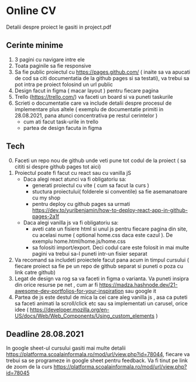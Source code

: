 # Online CV

Detalii despre proiect le gasiti in project.pdf

## Cerinte minime

1. 3 pagini cu navigare intre ele
2. Toata paginile sa fie responsive 
3. Sa fie public proiectul cu https://pages.github.com/ ( inaite sa va apucati de cod sa citi documentatia de la github pages si sa testati), va trebui sa pot intra pe proiect folosind un url public 
4. Design facut in figma ( macar layout ) pentru fiecare pagina
5. Trello (https://trello.com/) va faceti un board si va puneti taskurile
6. Scrieti o documentatie care va include detalii despre procesul de implementare plus altele ( exemplu de documentatie primiti in 28.08.2021, pana atunci concentrativa pe restul cerintelor  )
    - cum ati facut task-urile in trello
    - partea de design facuta in figma

## Tech

0. Faceti un repo nou de github unde veti pune tot codul de la proiect ( sa cititi si despre github pages tot aici)
1.  Proiectul poate fi facut cu react sau cu vanilla jS
    - Daca alegi react atunci va fi obligatoriu sa:
        - generati proiectul cu vite ( cum sa facut la curs )
        - stuctura proiectului( folderele si conventile) sa fie asemanatoare cu my shop
        - pentru deploy cu github pages sa urmati https://dev.to/yuribenjamin/how-to-deploy-react-app-in-github-pages-2a1f
    - Daca alegi vanilla js va fi obligatoriu sa:
        - aveti cate un fisiere html si unul js pentru fiecare pagina din site, cu acelasi nume ( optional home.css daca este cazul ). De exemplu home.html/home.js/home.css
        - sa folositi import/export. Deci codul care este folosit in mai multe pagini va trebui sa-l puneti intr-un fisier separat
2. Va recomand sa includeti proiectele facut pana acum in timpul cursului ( fiecare proiect sa fie pe un repo de github separat si puneti o poza cu link catre github)
3. Legat de design va rog sa va faceti in figma o varianta. Va puneti insipra din orice resurse pe net , cum ar fi https://madza.hashnode.dev/21-awesome-dev-portfolios-for-your-inspiration sau google it
4. Partea de js este destul de mica la cei care aleg vanilla js , asa ca puteti sa faceti animati la scroll/click etc sau sa implementati un carusel, orice idee ( https://developer.mozilla.org/en-US/docs/Web/Web_Components/Using_custom_elements )

## Deadline 28.08.2021

In google sheet-ul cursului gasiti mai multe detalii https://platforma.scoalainformala.ro/mod/url/view.php?id=78044, fiecare va trebui sa se programeze in google sheet pentru feedback. Va fi tinut pe link de zoom de la curs https://platforma.scoalainformala.ro/mod/url/view.php?id=78045


